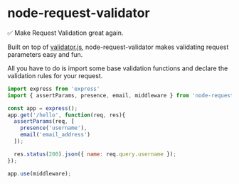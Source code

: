 # node-request-validator
:white_check_mark: Make Request Validation great again.

Built on top of [validator.js](https://github.com/chriso/validator.js), node-request-validator makes validating request parameters easy and fun.

All you have to do is import some base validation functions and declare the validation rules for your request.

```javascript
import express from 'express'
import { assertParams, presence, email, middleware } from 'node-request-validator' 

const app = express();
app.get('/hello', function(req, res){
  assertParams(req, [
    presence('username'),
    email('email_address')
  ]);

  res.status(200).json({ name: req.query.username });
});

app.use(middleware);
```
